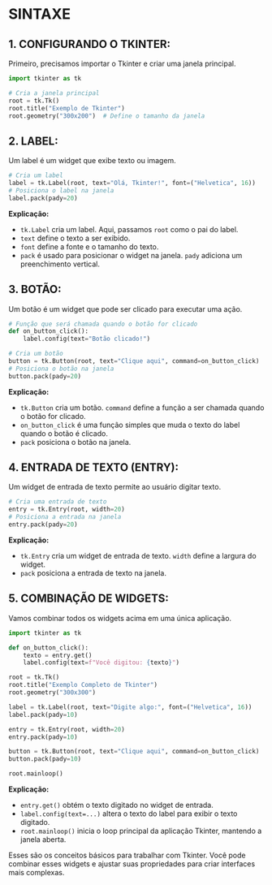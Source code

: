 # SINTAXE
## 1. CONFIGURANDO O TKINTER:
Primeiro, precisamos importar o Tkinter e criar uma janela principal.

```python
import tkinter as tk

# Cria a janela principal
root = tk.Tk()
root.title("Exemplo de Tkinter")
root.geometry("300x200")  # Define o tamanho da janela
```

## 2. LABEL:
Um label é um widget que exibe texto ou imagem.

```python
# Cria um label
label = tk.Label(root, text="Olá, Tkinter!", font=("Helvetica", 16))
# Posiciona o label na janela
label.pack(pady=20)
```

**Explicação:**
- `tk.Label` cria um label. Aqui, passamos `root` como o pai do label.
- `text` define o texto a ser exibido.
- `font` define a fonte e o tamanho do texto.
- `pack` é usado para posicionar o widget na janela. `pady` adiciona um preenchimento vertical.

## 3. BOTÃO:
Um botão é um widget que pode ser clicado para executar uma ação.

```python
# Função que será chamada quando o botão for clicado
def on_button_click():
    label.config(text="Botão clicado!")

# Cria um botão
button = tk.Button(root, text="Clique aqui", command=on_button_click)
# Posiciona o botão na janela
button.pack(pady=20)
```

**Explicação:**
- `tk.Button` cria um botão. `command` define a função a ser chamada quando o botão for clicado.
- `on_button_click` é uma função simples que muda o texto do label quando o botão é clicado.
- `pack` posiciona o botão na janela.

## 4. ENTRADA DE TEXTO (ENTRY):
Um widget de entrada de texto permite ao usuário digitar texto.

```python
# Cria uma entrada de texto
entry = tk.Entry(root, width=20)
# Posiciona a entrada na janela
entry.pack(pady=20)
```

**Explicação:**
- `tk.Entry` cria um widget de entrada de texto. `width` define a largura do widget.
- `pack` posiciona a entrada de texto na janela.

## 5. COMBINAÇÃO DE WIDGETS:
Vamos combinar todos os widgets acima em uma única aplicação.

```python
import tkinter as tk

def on_button_click():
    texto = entry.get()
    label.config(text=f"Você digitou: {texto}")

root = tk.Tk()
root.title("Exemplo Completo de Tkinter")
root.geometry("300x300")

label = tk.Label(root, text="Digite algo:", font=("Helvetica", 16))
label.pack(pady=10)

entry = tk.Entry(root, width=20)
entry.pack(pady=10)

button = tk.Button(root, text="Clique aqui", command=on_button_click)
button.pack(pady=10)

root.mainloop()
```

**Explicação:**
- `entry.get()` obtém o texto digitado no widget de entrada.
- `label.config(text=...)` altera o texto do label para exibir o texto digitado.
- `root.mainloop()` inicia o loop principal da aplicação Tkinter, mantendo a janela aberta.

Esses são os conceitos básicos para trabalhar com Tkinter. Você pode combinar esses widgets e ajustar suas propriedades para criar interfaces mais complexas. 